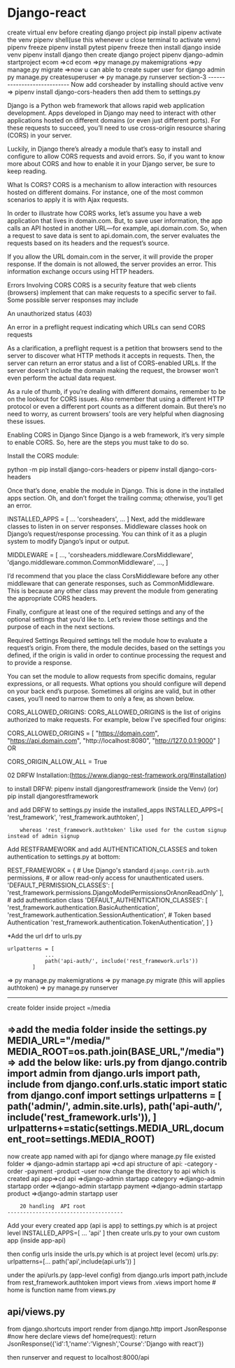 # Django-react


create virtual env before creating django project
	pip install pipenv
activate the venv
	pipenv shell(use this whenever u close terminal to activate venv)
	pipenv freeze
	pipenv install pytest
	pipenv freeze
then install django inside venv
	pipenv install django
then create django project
	pipenv django-admin startproject ecom
=>cd ecom
=>py manage.py makemigrations
=>py manage.py migrate
=>now u can able to create super user for django admin
	py manage.py createsuperuser
=> py manage.py runserver
							section-3
						----------------------------
Now add corsheader by installing should active venv
	=> pipenv install django-cors-headers
	then add them to settings.py

Django is a Python web framework that allows rapid web application development. Apps developed in Django may need to interact with other applications hosted on different domains (or even just different ports). For these requests to succeed, you’ll need to use cross-origin resource sharing (CORS) in your server.

Luckily, in Django there’s already a module that’s easy to install and configure to allow CORS requests and avoid errors. So, if you want to know more about CORS and how to enable it in your Django server, be sure to keep reading.

What Is CORS?
CORS is a mechanism to allow interaction with resources hosted on different domains. For instance, one of the most common scenarios to apply it is with Ajax requests.

In order to illustrate how CORS works, let’s assume you have a web application that lives in domain.com. But, to save user information, the app calls an API hosted in another URL—for example, api.domain.com. So, when a request to save data is sent to api.domain.com, the server evaluates the requests based on its headers and the request’s source.

If you allow the URL domain.com in the server, it will provide the proper response. If the domain is not allowed, the server provides an error. This information exchange occurs using HTTP headers.

Errors Involving CORS
CORS is a security feature that web clients (browsers) implement that can make requests to a specific server to fail. Some  possible server responses may include

An unauthorized status (403)

An error in a preflight request indicating which URLs can send CORS requests

As a clarification, a preflight request is a petition that browsers send to the server to discover what HTTP methods it accepts in requests. Then, the server can return an error status and a list of CORS-enabled URLs. If the server doesn’t include the domain making the request, the browser won’t even perform the actual data request.

As a rule of thumb, if you’re dealing with different domains, remember to be on the lookout for CORS issues. Also remember that using a different HTTP protocol or even a different port counts as a different domain. But there’s no need to worry, as current browsers’ tools are very helpful when diagnosing these issues.

Enabling CORS in Django
Since Django is a web framework, it’s very simple to enable CORS. So, here are the steps you must take to do so.

Install the CORS module:

python -m pip install django-cors-headers
 or 
pipenv install django-cors-headers

Once that’s done, enable the module in Django. This is done in the installed apps section. Oh, and don’t forget the trailing comma; otherwise, you’ll get an error.



INSTALLED_APPS = [
...
'corsheaders',
...
]
Next, add the middleware classes to listen in on server responses. Middleware classes hook on Django’s request/response processing. You can think of it as a plugin system to modify Django’s input or output.



MIDDLEWARE = [
...,
'corsheaders.middleware.CorsMiddleware',
'django.middleware.common.CommonMiddleware',
...,
]

I’d recommend that you place the class CorsMiddleware before any other middleware that can generate responses, such as CommonMiddleware. This is because any other class may prevent the module from generating the appropriate CORS headers.

Finally, configure at least one of the required settings and any of the optional settings that you’d like to. Let’s review those settings and the purpose of each in the next sections.

Required Settings
Required settings tell the module how to evaluate a request’s origin. From there, the module decides, based on the settings you defined, if the origin is valid in order to continue processing the request and to provide a response.

You can set the module to allow requests from specific domains, regular expressions, or all requests. What options you should configure will depend on your back end’s purpose. Sometimes all origins are valid, but in other cases, you’ll need to narrow them to only a few, as shown below.

CORS_ALLOWED_ORIGINS:
CORS_ALLOWED_ORIGINS is the list of origins authorized to make requests. For example, below I’ve specified four origins:


CORS_ALLOWED_ORIGINS = [
"https://domain.com",
"https://api.domain.com",
"http://localhost:8080",
"http://127.0.0.1:9000"
]
	OR

CORS_ORIGIN_ALLOW_ALL = True




02 DRFW Installation:(https://www.django-rest-framework.org/#installation)

to install DRFW:
	pipenv install djangorestframework (inside the Venv)
	(or)
	pip install djangorestframework

and add DRFW to settings.py inside the installed_apps
	INSTALLED_APPS=[
			'rest_framework',
    			'rest_framework.authtoken',
			]


		whereas 'rest_framework.authtoken' like used for the custom signup instead of admin signup


Add RESTFRAMEWORK and add  AUTHENTICATION_CLASSES and token authentication to settings.py at bottom:

REST_FRAMEWORK = {
    # Use Django's standard `django.contrib.auth` permissions,
    # or allow read-only access for unauthenticated users.
    'DEFAULT_PERMISSION_CLASSES': [
        'rest_framework.permissions.DjangoModelPermissionsOrAnonReadOnly'
    ],
    # add authentication class
    'DEFAULT_AUTHENTICATION_CLASSES': [
        'rest_framework.authentication.BasicAuthentication',
        'rest_framework.authentication.SessionAuthentication',
        # Token based Authentication
        'rest_framework.authentication.TokenAuthentication',
    ]
}


*Add the url drf to urls.py
	
	urlpatterns = [
    			...
    			path('api-auth/', include('rest_framework.urls'))
			]


=>	py manage.py makemigrations
=>	py manage.py migrate (this will applies authtoken)
=>	py manage.py runserver

-------------------------------
create folder inside project =/media

=>add the media folder inside the settings.py
	MEDIA_URL="/media/"
	MEDIA_ROOT=os.path.join(BASE_URL,"/media")
=> add the below like: urls.py
	from django.contrib import admin
	from django.urls import path, include
	from django.conf.urls.static import static
	from django.conf import settings
	urlpatterns = [
    		path('admin/', admin.site.urls),
    		path('api-auth/', include('rest_framework.urls')),
		]
	urlpatterns+=static(settings.MEDIA_URL,document_root=settings.MEDIA_ROOT)
-----------------------
now create app named with api for django where manage.py file existed folder
	=> django-admin startapp api
	=>cd api
structure of api:
	-category
	-order
	-payment
	-product
	-user
now change the directory to api which is created api app=>cd api
	=>django-admin startapp category
	=>django-admin startapp order
	=>django-admin startapp payment
	=>django-admin startapp product
	=>django-admin startapp user

		20 handling  API root
	-------------------------------------

Add your every created app (api is app) to settings.py which is at project level
	INSTALLED_APPS=[
			...
			'api'
			]
then create urls.py to your own custom app (inside app-api)

then config urls inside the urls.py which is at project level (ecom)
	urls.py:
		urlpatterns=[... 
				path('api',include(api.urls'))
			]

under the api/urls.py (app-level config)
	from django.urls import path,include
	from rest_framework.authtoken import views
	from .views import home # home is function name from views.py

api/views.py
-------------
from django.shortcuts import render
from django.http import JsonResponse
#now here declare views
def home(request):
	return JsonResponse({'id':1,'name':'Vignesh','Course':'Django with react'})

then runserver and request to localhost:8000/api

	
